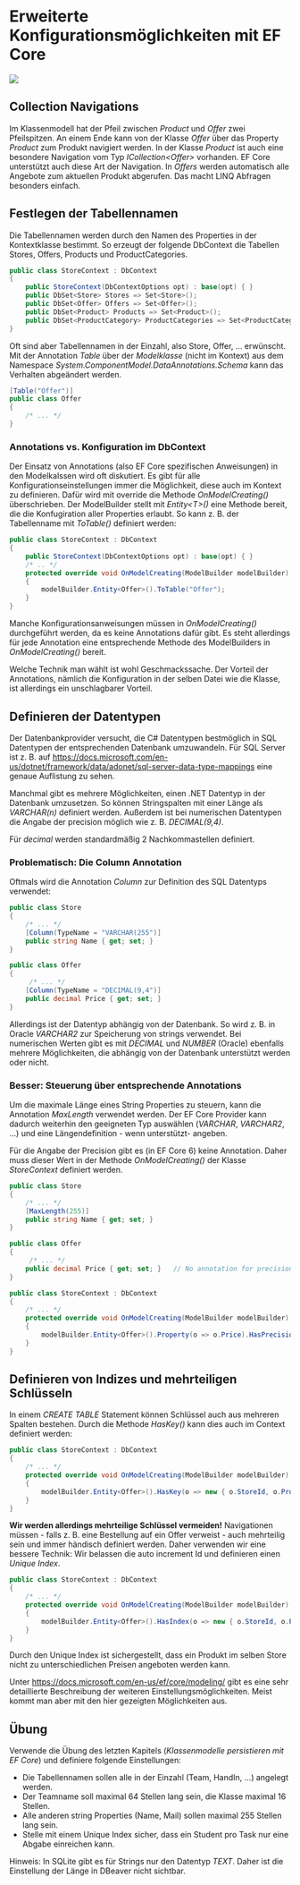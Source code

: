 # Erweiterte Konfigurationsmöglichkeiten mit EF Core

![](klassenmodell20211203.svg)

## Collection Navigations

Im Klassenmodell hat der Pfeil zwischen *Product* und *Offer* zwei Pfeilspitzen. An einem Ende
kann von der Klasse *Offer* über das Property *Product* zum Produkt navigiert werden. In der
Klasse *Product* ist auch eine besondere Navigation vom Typ *ICollection\<Offer\>* vorhanden.
EF Core unterstützt auch diese Art der Navigation. In *Offers* werden automatisch alle
Angebote zum aktuellen Produkt abgerufen. Das macht LINQ Abfragen besonders einfach.

## Festlegen der Tabellennamen

Die Tabellennamen werden durch den Namen des Properties in der Kontextklasse bestimmt.
So erzeugt der folgende DbContext die Tabellen Stores, Offers, Products und ProductCategories.

```c#
public class StoreContext : DbContext
{
    public StoreContext(DbContextOptions opt) : base(opt) { }
    public DbSet<Store> Stores => Set<Store>();
    public DbSet<Offer> Offers => Set<Offer>();
    public DbSet<Product> Products => Set<Product>();
    public DbSet<ProductCategory> ProductCategories => Set<ProductCategory>();
}
```

Oft sind aber Tabellennamen in der Einzahl, also Store, Offer, ... erwünscht. Mit der Annotation *Table*
über der *Modelklasse*  (nicht im Kontext) aus dem Namespace *System.ComponentModel.DataAnnotations.Schema*
kann das Verhalten abgeändert werden.
```c#
[Table("Offer")]
public class Offer
{
    /* ... */
}
```

### Annotations vs. Konfiguration im DbContext

Der Einsatz von Annotations (also EF Core spezifischen Anweisungen) in den Modelkalssen wird oft
diskutiert. Es gibt für alle Konfigurationseinstellungen immer die Möglichkeit, diese auch im
Kontext zu definieren. Dafür wird mit override die Methode *OnModelCreating()* überschrieben.
Der ModelBuilder stellt mit *Entity\<T\>()* eine Methode bereit, die die Konfugiration aller
Properties erlaubt. So kann z. B. der Tabellenname mit *ToTable()* definiert werden:

```c#
public class StoreContext : DbContext
{
    public StoreContext(DbContextOptions opt) : base(opt) { }
    /* .. */
    protected override void OnModelCreating(ModelBuilder modelBuilder)
    {
        modelBuilder.Entity<Offer>().ToTable("Offer");
    }
}
```

Manche Konfigurationsanweisungen müssen in *OnModelCreating()* durchgeführt werden, da es keine
Annotations dafür gibt. Es steht allerdings für jede Annotation eine entsprechende Methode
des ModelBuilders in *OnModelCreating()* bereit.

Welche Technik man wählt ist wohl Geschmackssache. Der Vorteil der Annotations, nämlich die
Konfiguration in der selben Datei wie die Klasse, ist allerdings ein unschlagbarer Vorteil.

## Definieren der Datentypen

Der Datenbankprovider versucht, die C# Datentypen bestmöglich in SQL Datentypen der entsprechenden
Datenbank umzuwandeln. Für SQL Server ist z. B. auf https://docs.microsoft.com/en-us/dotnet/framework/data/adonet/sql-server-data-type-mappings
eine genaue Auflistung zu sehen.

Manchmal gibt es mehrere Möglichkeiten, einen .NET Datentyp in der Datenbank umzusetzen. So können
Stringspalten mit einer Länge als *VARCHAR(n)* definiert werden. Außerdem ist bei numerischen
Datentypen die Angabe der precision möglich wie z. B. *DECIMAL(9,4)*.

Für *decimal* werden standardmäßig 2 Nachkommastellen definiert.

### Problematisch: Die Column Annotation

Oftmals wird die Annotation *Column* zur Definition des SQL Datentyps verwendet:

```c#
public class Store
{
    /* ... */
    [Column(TypeName = "VARCHAR(255")]
    public string Name { get; set; }
}

public class Offer
{
     /* ... */
    [Column(TypeName = "DECIMAL(9,4")]
    public decimal Price { get; set; }
}
```

Allerdings ist der Datentyp abhängig von der Datenbank. So wird z. B. in Oracle *VARCHAR2* zur
Speicherung von strings verwendet. Bei numerischen Werten gibt es mit *DECIMAL* und *NUMBER* (Oracle)
ebenfalls mehrere Möglichkeiten, die abhängig von der Datenbank unterstützt werden oder nicht.

### Besser: Steuerung über entsprechende Annotations

Um die maximale Länge eines String Properties zu steuern, kann die Annotation *MaxLength* verwendet
werden. Der EF Core Provider kann dadurch weiterhin den geeigneten Typ auswählen
(*VARCHAR*, *VARCHAR2*, ...) und eine Längendefinition - wenn unterstützt- angeben.

Für die Angabe der Precision gibt es (in EF Core 6) keine Annotation. Daher muss dieser Wert in der
Methode *OnModelCreating()* der Klasse *StoreContext* definiert werden.

```c#
public class Store
{
    /* ... */
    [MaxLength(255)]
    public string Name { get; set; }
}

public class Offer
{
     /* ... */
    public decimal Price { get; set; }   // No annotation for precision :( --> OnModelCreating
}

public class StoreContext : DbContext
{
    /* ... */
    protected override void OnModelCreating(ModelBuilder modelBuilder)
    {
        modelBuilder.Entity<Offer>().Property(o => o.Price).HasPrecision(9, 4);
    }
}
```
## Definieren von Indizes und mehrteiligen Schlüsseln

In einem *CREATE TABLE* Statement können Schlüssel auch aus mehreren Spalten bestehen.
Durch die Methode *HasKey()* kann dies auch im Context definiert werden:

```c#
public class StoreContext : DbContext
{
    /* ... */
    protected override void OnModelCreating(ModelBuilder modelBuilder)
    {
        modelBuilder.Entity<Offer>().HasKey(o => new { o.StoreId, o.ProductEan });
    }
}
```

**Wir werden allerdings mehrteilige Schlüssel vermeiden!** Navigationen müssen - falls
z. B. eine Bestellung auf ein Offer verweist - auch mehrteilig sein und immer händisch
definiert werden. Daher verwenden wir eine bessere Technik: Wir belassen die auto increment Id und
definieren einen *Unique Index*.

```c#
public class StoreContext : DbContext
{
    /* ... */
    protected override void OnModelCreating(ModelBuilder modelBuilder)
    {
        modelBuilder.Entity<Offer>().HasIndex(o => new { o.StoreId, o.ProductEan }).IsUnique();
    }
}
```

Durch den Unique Index ist sichergestellt, dass ein Produkt im selben Store nicht zu unterschiedlichen
Preisen angeboten werden kann.

Unter https://docs.microsoft.com/en-us/ef/core/modeling/ gibt es eine sehr detaillierte Beschreibung
der weiteren Einstellungsmöglichkeiten. Meist kommt man aber mit den hier gezeigten
Möglichkeiten aus.

## Übung

Verwende die Übung des letzten Kapitels (*Klassenmodelle persistieren mit EF Core*) und
definiere folgende Einstellungen:

- Die Tabellennamen sollen alle in der Einzahl (Team, HandIn, ...) angelegt werden.
- Der Teamname soll maximal 64 Stellen lang sein, die Klasse maximal 16 Stellen.
- Alle anderen string Properties (Name, Mail) sollen maximal 255 Stellen lang sein.
- Stelle mit einem Unique Index sicher, dass ein Student pro Task nur eine Abgabe einreichen kann.

Hinweis: In SQLite gibt es für Strings nur den Datentyp *TEXT*. Daher ist die Einstellung
der Länge in DBeaver nicht sichtbar.
